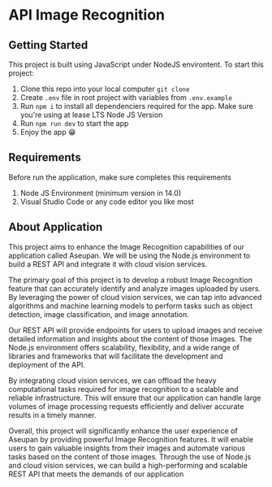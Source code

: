 # API Image Recognition

## Getting Started

This project is built using JavaScript under NodeJS environtent. To start this project: 

1. Clone this repo into your local computer `git clone`
2. Create `.env` file in root project with variables from `.env.example`
3. Run `npm i` to install all dependenciers required for the app. Make sure you're using at lease LTS Node JS Version
4. Run `npm run dev` to start the app
5. Enjoy the app 😁

## Requirements

Before run the application, make sure completes this requirements

1. Node JS Environment (minimum version in 14.0)
2. Visual Studio Code or any code editor you like most

## About Application

This project aims to enhance the Image Recognition capabilities of our application called Aseupan. We will be using the Node.js environment to build a REST API and integrate it with cloud vision services.

The primary goal of this project is to develop a robust Image Recognition feature that can accurately identify and analyze images uploaded by users. By leveraging the power of cloud vision services, we can tap into advanced algorithms and machine learning models to perform tasks such as object detection, image classification, and image annotation.

Our REST API will provide endpoints for users to upload images and receive detailed information and insights about the content of those images. The Node.js environment offers scalability, flexibility, and a wide range of libraries and frameworks that will facilitate the development and deployment of the API.

By integrating cloud vision services, we can offload the heavy computational tasks required for image recognition to a scalable and reliable infrastructure. This will ensure that our application can handle large volumes of image processing requests efficiently and deliver accurate results in a timely manner.

Overall, this project will significantly enhance the user experience of Aseupan by providing powerful Image Recognition features. It will enable users to gain valuable insights from their images and automate various tasks based on the content of those images. Through the use of Node.js and cloud vision services, we can build a high-performing and scalable REST API that meets the demands of our application
